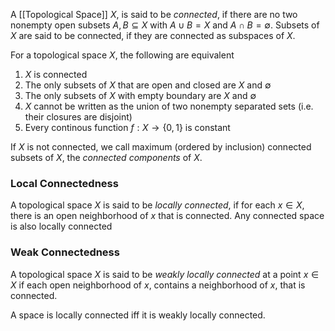 A [[Topological Space]] $X$, is said to be *connected*, if there are no two nonempty open subsets $A,B\subseteq X$ with $A\cup B = X$ and $A\cap B = \emptyset$.
Subsets of $X$ are said to be connected, if they are connected as subspaces of $X$.

For a topological space $X$, the following are equivalent
1. $X$ is connected 
2. The only subsets of $X$ that are open and closed are $X$ and $\emptyset$
3. The only subsets of $X$ with empty boundary are $X$ and $\emptyset$
4. $X$ cannot be written as the union of two nonempty separated sets (i.e. their closures are disjoint)
5. Every continous function $f:X\rightarrow \{0,1\}$ is constant

If $X$ is not connected, we call maximum (ordered by inclusion) connected subsets of $X$, the *connected components* of $X$.

### Local Connectedness

A topological space $X$ is said to be *locally connected*, if for each $x\in X$, there is an open neighborhood of $x$ that is connected.
Any connected space is also locally connected

### Weak Connectedness

A topological space $X$ is said to be *weakly locally connected* at a point $x\in X$ if each open neighborhood of $x$, contains a neighborhood of $x$, that is connected.

A space is locally connected iff it is weakly locally connected.